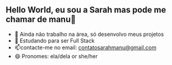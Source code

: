 ## Hello World, eu sou a Sarah mas pode me chamar de manu👋

- 🔭 Ainda não trabalho na área, só desenvolvo meus projetos
- 🌱  Estudando para ser Full Stack 
- 📫contacte-me no email: contatosarahmanu@gmail.com
- 😄 Pronomes: ela/dela or she/her
  
